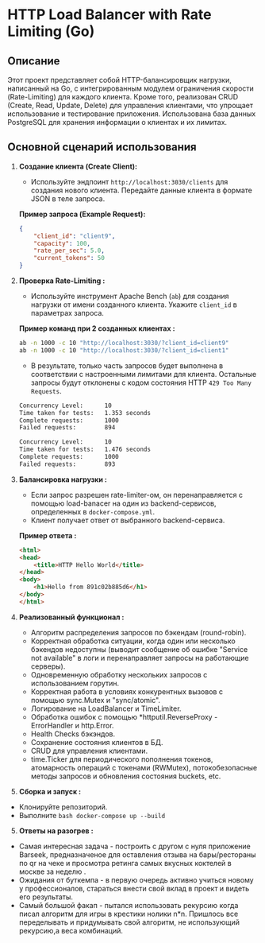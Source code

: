 # HTTP Load Balancer with Rate Limiting (Go)

## Описание

Этот проект представляет собой HTTP-балансировщик нагрузки, написанный на Go, с интегрированным модулем ограничения скорости (Rate-Limiting) для каждого клиента. Кроме того, реализован CRUD (Create, Read, Update, Delete) для управления клиентами, что упрощает использование и тестирование приложения.  Использована база данных PostgreSQL для хранения информации о клиентах и их лимитах.

## Основной сценарий использования

1.  **Создание клиента (Create Client):**

    *   Используйте эндпоинт `http://localhost:3030/clients` для создания нового клиента.  Передайте данные клиента в формате JSON в теле запроса.

    **Пример запроса (Example Request):**

    ```json
    {
        "client_id": "client9",
        "capacity": 100,
        "rate_per_sec": 5.0,
        "current_tokens": 50
    }
    ```

2.  **Проверка Rate-Limiting :**

    *   Используйте инструмент Apache Bench (`ab`) для создания нагрузки от имени созданного клиента.  Укажите `client_id` в параметрах запроса.

    **Пример команд при 2 созданных клиентах :**

    ```bash
    ab -n 1000 -c 10 "http://localhost:3030/?client_id=client9"
    ab -n 1000 -c 10 "http://localhost:3030/?client_id=client1"
    ```

    *   В результате, только часть запросов будет выполнена в соответствии с настроенными лимитами для клиента.  Остальные запросы будут отклонены с кодом состояния HTTP `429 Too Many Requests`.
   
      ```bash
    Concurrency Level:      10
    Time taken for tests:   1.353 seconds
    Complete requests:      1000
    Failed requests:        894

    Concurrency Level:      10
    Time taken for tests:   1.476 seconds
    Complete requests:      1000
    Failed requests:        893
    ```

3.  **Балансировка нагрузки :**

    *   Если запрос разрешен rate-limiter-ом, он перенаправляется с помощью load-banacer на один из backend-сервисов, определенных в `docker-compose.yml`.
    *   Клиент получает ответ от выбранного backend-сервиса.

    **Пример ответа :**

    ```html
    <html>
    <head>
        <title>HTTP Hello World</title>
    </head>
    <body>
        <h1>Hello from 891c02b885d6</h1>
    </body>
    </html>
    ```
4. **Реализованный функционал :**

   *  Алгоритм распределения запросов по бэкендам (round-robin).
   *  Корректная обработка ситуации, когда один или несколько бэкендов недоступны (выводит сообщение об ошибке "Service not available" в логи и перенаправляет запросы на работающие серверы).
   *  Одновременную обработку нескольких запросов с использованием горутин.
   *  Корректная работа в условиях конкурентных вызовов с помощью sync.Mutex и "sync/atomic".
   *  Логирование на LoadBalancer и TimeLimiter.
   *  Обработка ошибок с помощью *httputil.ReverseProxy - ErrorHandler и http.Error.
   *  Health Checks бэкэндов.
   *  Сохранение состояния клиентов в БД.
   *  CRUD для управления клиентами.
   *  time.Ticker для периодического пополнения токенов, атомарность операций с токенами (RWMutex), потокобезопасные методы запросов и обновления состояния buckets, etc.
     
5. **Сборка и запуск :**
  *  Клонируйте репозиторий.
  *  Выполните ```bash docker-compose up --build```

5. **Ответы на разогрев :**
*  Самая интересная задача - построить с другом с нуля приложение Barseek, предназначеное для оставления отзыва на бары/рестораны по qr на чеке и просмотра ретинга самых вкусных коктелей в москве за неделю .
*  Ожидания от буткемпа - в первую очередь активно учиться новому у профессионалов, стараться внести свой вклад в проект и видеть его результаты.
*  Самый большой факап - пытался использовать рекурсию когда писал алгоритм для игры в крестики нолики n*n. Пришлось все переделывать и придумывать свой алгоритм, не использующий рекурсию,а веса комбинаций.

